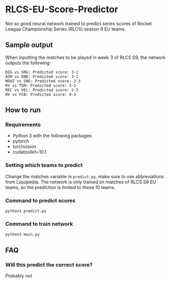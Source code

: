 # RLCS-EU-Score-Predictor
Not so good neural network trained to predict series scores of Rocket League Championship Series (RLCS) season 9 EU teams. 

## Sample output

When inputting the matches to be played in week 3 of RLCS S9, the network outputs the following:
```
DIG vs SNG: Predicted score: 3-1
ASM vs END: Predicted score: 3-1
MOUZ vs SNG: Predicted score: 2-3
RV vs TSM: Predicted score: 3-1
REC vs VEL: Predicted score: 2-3
RV vs FCB: Predicted score: 0-3
```

## How to run

### Requirements

* Python 3 with the following packages
* pytorch
* torchvision
* cudatoolkit=10.1

### Setting which teams to predict

Change the matches variable in `predict.py`, make sure to use abbreviations from Liquipedia. The network is only trained on matches of RLCS S9 EU teams, so the prediction is limited to these 10 teams.

### Command to predict scores

`python3 predict.py`

### Command to train network

`python3 main.py`

## FAQ

### Will this predict the correct score?

Probably not
